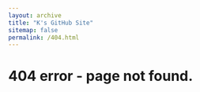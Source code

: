 ```yaml
---
layout: archive
title: "K's GitHub Site"
sitemap: false
permalink: /404.html
---
```


# 404 error - page not found.
